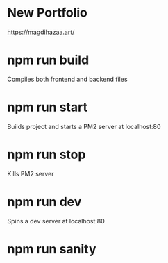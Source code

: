 # New Portfolio

https://magdihazaa.art/

# npm run build

Compiles both frontend and backend files

# npm run start

Builds project and starts a PM2 server at localhost:80

# npm run stop

Kills PM2 server

# npm run dev

Spins a dev server at localhost:80

# npm run sanity